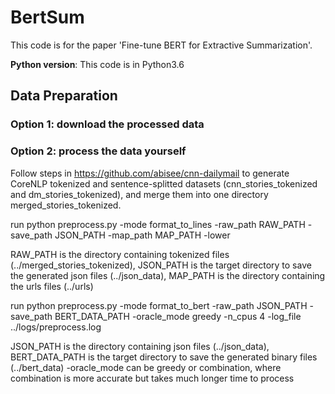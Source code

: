 # BertSum


This code is for the paper 'Fine-tune BERT for Extractive Summarization'.

**Python version**: This code is in Python3.6

## Data Preparation
### Option 1: download the processed data

### Option 2: process the data yourself

Follow steps in https://github.com/abisee/cnn-dailymail to generate CoreNLP tokenized and sentence-splitted datasets (cnn_stories_tokenized and dm_stories_tokenized), and merge them into one directory merged_stories_tokenized.

run python preprocess.py -mode format_to_lines -raw_path RAW_PATH -save_path JSON_PATH -map_path MAP_PATH -lower 

RAW_PATH is the directory containing tokenized files (../merged_stories_tokenized), JSON_PATH is the target directory to save the generated json files (../json_data), MAP_PATH is the  directory containing the urls files (../urls)

run python preprocess.py -mode format_to_bert -raw_path JSON_PATH -save_path BERT_DATA_PATH -oracle_mode greedy -n_cpus 4 -log_file ../logs/preprocess.log

JSON_PATH is the directory containing json files (../json_data), BERT_DATA_PATH is the target directory to save the generated binary files (../bert_data)
-oracle_mode can be greedy or combination, where combination is more accurate but takes much longer time to process 
